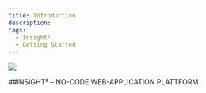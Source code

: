 ```yaml
---
title: Introduction
description: 
tags:
  - Insight²
  - Getting Started
---
```


![](/_images/insight2/Logo_IN²_weiss.png)


##INSIGHT² – NO-CODE WEB-APPLICATION PLATTFORM